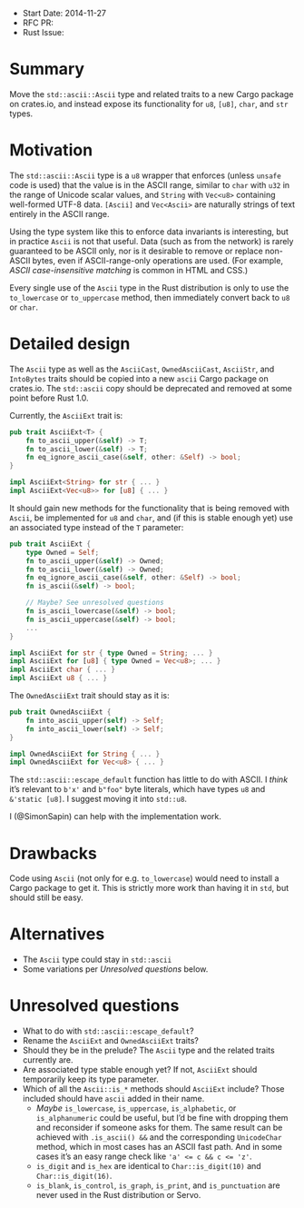- Start Date: 2014-11-27
- RFC PR:
- Rust Issue:

# Summary

Move the `std::ascii::Ascii` type and related traits to a new Cargo package on crates.io,
and instead expose its functionality for `u8`, `[u8]`, `char`, and `str` types.

# Motivation

The `std::ascii::Ascii` type is a `u8` wrapper that enforces
(unless `unsafe` code is used)
that the value is in the ASCII range,
similar to `char` with `u32` in the range of Unicode scalar values,
and `String` with `Vec<u8>` containing well-formed UTF-8 data.
`[Ascii]` and `Vec<Ascii>` are naturally strings of text entirely in the ASCII range.

Using the type system like this to enforce data invariants is interesting,
but in practice `Ascii` is not that useful.
Data (such as from the network) is rarely guaranteed to be ASCII only,
nor is it desirable to remove or replace non-ASCII bytes,
even if ASCII-range-only operations are used.
(For example, *ASCII case-insensitive matching* is common in HTML and CSS.)

Every single use of the `Ascii` type in the Rust distribution
is only to use the `to_lowercase` or `to_uppercase` method,
then immediately convert back to `u8` or `char`.

# Detailed design

The `Ascii` type
as well as the `AsciiCast`, `OwnedAsciiCast`, `AsciiStr`, and `IntoBytes` traits
should be copied into a new `ascii` Cargo package on crates.io.
The `std::ascii` copy should be deprecated and removed at some point before Rust 1.0.

Currently, the `AsciiExt` trait is:

```rust
pub trait AsciiExt<T> {
    fn to_ascii_upper(&self) -> T;
    fn to_ascii_lower(&self) -> T;
    fn eq_ignore_ascii_case(&self, other: &Self) -> bool;
}

impl AsciiExt<String> for str { ... }
impl AsciiExt<Vec<u8>> for [u8] { ... }
```

It should gain new methods for the functionality that is being removed with `Ascii`,
be implemented for `u8` and `char`,
and (if this is stable enough yet) use an associated type instead of the `T` parameter:

```rust
pub trait AsciiExt {
    type Owned = Self;
    fn to_ascii_upper(&self) -> Owned;
    fn to_ascii_lower(&self) -> Owned;
    fn eq_ignore_ascii_case(&self, other: &Self) -> bool;
    fn is_ascii(&self) -> bool;

    // Maybe? See unresolved questions
    fn is_ascii_lowercase(&self) -> bool;
    fn is_ascii_uppercase(&self) -> bool;
    ...
}

impl AsciiExt for str { type Owned = String; ... }
impl AsciiExt for [u8] { type Owned = Vec<u8>; ... }
impl AsciiExt char { ... }
impl AsciiExt u8 { ... }
```

The `OwnedAsciiExt` trait should stay as it is:

```rust
pub trait OwnedAsciiExt {
    fn into_ascii_upper(self) -> Self;
    fn into_ascii_lower(self) -> Self;
}

impl OwnedAsciiExt for String { ... }
impl OwnedAsciiExt for Vec<u8> { ... }
```

The `std::ascii::escape_default` function has little to do with ASCII.
I *think* it’s relevant to `b'x'` and `b"foo"` byte literals,
which have types `u8` and `&'static [u8]`.
I suggest moving it into `std::u8`.


I (@SimonSapin) can help with the implementation work.


# Drawbacks

Code using `Ascii` (not only for e.g. `to_lowercase`)
would need to install a Cargo package to get it.
This is strictly more work than having it in `std`,
but should still be easy.

# Alternatives

* The `Ascii` type could stay in `std::ascii`
* Some variations per *Unresolved questions* below.

# Unresolved questions

* What to do with `std::ascii::escape_default`?
* Rename the `AsciiExt` and `OwnedAsciiExt` traits?
* Should they be in the prelude? The `Ascii` type and the related traits currently are.
* Are associated type stable enough yet?
  If not, `AsciiExt` should temporarily keep its type parameter.
* Which of all the `Ascii::is_*` methods should `AsciiExt` include? Those included should have `ascii` added in their name.
  * *Maybe* `is_lowercase`, `is_uppercase`, `is_alphabetic`, or `is_alphanumeric` could be useful,
    but I’d be fine with dropping them and reconsider if someone asks for them.
    The same result can be achieved
    with `.is_ascii() &&` and the corresponding `UnicodeChar` method,
    which in most cases has an ASCII fast path.
    And in some cases it’s an easy range check like `'a' <= c && c <= 'z'`.
  * `is_digit` and `is_hex` are identical to `Char::is_digit(10)` and `Char::is_digit(16)`.
  * `is_blank`, `is_control`, `is_graph`, `is_print`, and `is_punctuation` are never used
    in the Rust distribution or Servo.
